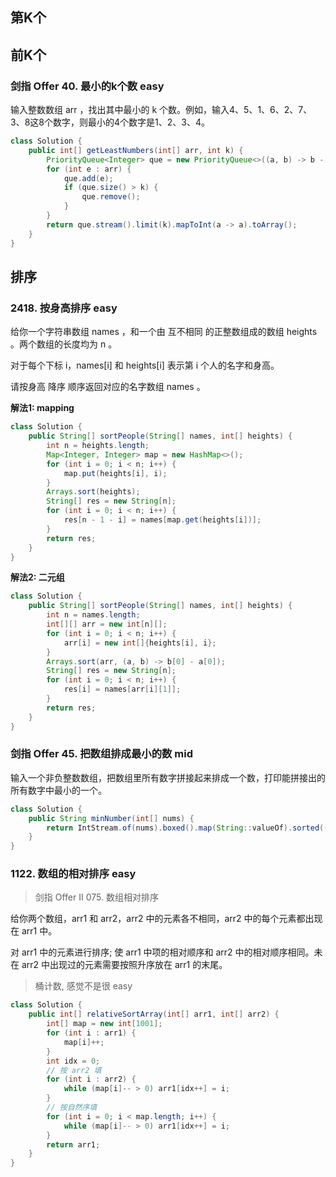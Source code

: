 ## 第K个

## 前K个

### 剑指 Offer 40. 最小的k个数 easy

输入整数数组 arr ，找出其中最小的 k 个数。例如，输入4、5、1、6、2、7、3、8这8个数字，则最小的4个数字是1、2、3、4。

```java
class Solution {
    public int[] getLeastNumbers(int[] arr, int k) {
        PriorityQueue<Integer> que = new PriorityQueue<>((a, b) -> b - a);
        for (int e : arr) {
            que.add(e);
            if (que.size() > k) {
                que.remove();
            }
        }
        return que.stream().limit(k).mapToInt(a -> a).toArray();
    }
}
```



## 排序


### 2418. 按身高排序 easy

给你一个字符串数组 names ，和一个由 互不相同 的正整数组成的数组 heights 。两个数组的长度均为 n 。

对于每个下标 i，names[i] 和 heights[i] 表示第 i 个人的名字和身高。

请按身高 降序 顺序返回对应的名字数组 names 。

**解法1: mapping**

```java
class Solution {
    public String[] sortPeople(String[] names, int[] heights) {
        int n = heights.length;
        Map<Integer, Integer> map = new HashMap<>();
        for (int i = 0; i < n; i++) {
            map.put(heights[i], i);
        }
        Arrays.sort(heights);
        String[] res = new String[n];
        for (int i = 0; i < n; i++) {
            res[n - 1 - i] = names[map.get(heights[i])];
        }
        return res;
    }
}
```

**解法2: 二元组**

```java {.line-numbers}
class Solution {
    public String[] sortPeople(String[] names, int[] heights) {
        int n = names.length;
        int[][] arr = new int[n][];
        for (int i = 0; i < n; i++) {
            arr[i] = new int[]{heights[i], i};
        }
        Arrays.sort(arr, (a, b) -> b[0] - a[0]);
        String[] res = new String[n];
        for (int i = 0; i < n; i++) {
            res[i] = names[arr[i][1]];
        }
        return res;
    }
}
```

### 剑指 Offer 45. 把数组排成最小的数 mid

输入一个非负整数数组，把数组里所有数字拼接起来排成一个数，打印能拼接出的所有数字中最小的一个。

```java {.line-numbers}
class Solution {
    public String minNumber(int[] nums) {
        return IntStream.of(nums).boxed().map(String::valueOf).sorted((a, b) -> (a + b).compareTo(b + a)).reduce("", (a, b) -> a + b);
    }
}
```

### 1122. 数组的相对排序 easy

> 剑指 Offer II 075. 数组相对排序

给你两个数组，arr1 和 arr2，arr2 中的元素各不相同，arr2 中的每个元素都出现在 arr1 中。

对 arr1 中的元素进行排序;
使 arr1 中项的相对顺序和 arr2 中的相对顺序相同。未在 arr2 中出现过的元素需要按照升序放在 arr1 的末尾。

> 桶计数, 感觉不是很 easy

```java
class Solution {
    public int[] relativeSortArray(int[] arr1, int[] arr2) {
        int[] map = new int[1001];
        for (int i : arr1) {
            map[i]++;
        }
        int idx = 0;
        // 按 arr2 填
        for (int i : arr2) {
            while (map[i]-- > 0) arr1[idx++] = i;
        }
        // 按自然序填
        for (int i = 0; i < map.length; i++) {
            while (map[i]-- > 0) arr1[idx++] = i;
        }
        return arr1;
    }
}
```
